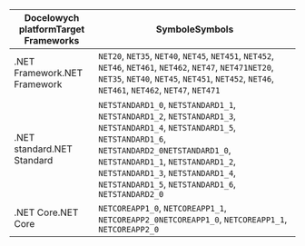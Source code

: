 | <span data-ttu-id="74d47-101">Docelowych platform</span><span class="sxs-lookup"><span data-stu-id="74d47-101">Target Frameworks</span></span> | <span data-ttu-id="74d47-102">Symbole</span><span class="sxs-lookup"><span data-stu-id="74d47-102">Symbols</span></span> |
| ------------------| ------- |
| <span data-ttu-id="74d47-103">.NET Framework</span><span class="sxs-lookup"><span data-stu-id="74d47-103">.NET Framework</span></span>    | <span data-ttu-id="74d47-104">`NET20`, `NET35`, `NET40`, `NET45`, `NET451`, `NET452`, `NET46`, `NET461`, `NET462`, `NET47`, `NET471`</span><span class="sxs-lookup"><span data-stu-id="74d47-104">`NET20`, `NET35`, `NET40`, `NET45`, `NET451`, `NET452`, `NET46`, `NET461`, `NET462`, `NET47`, `NET471`</span></span> |
| <span data-ttu-id="74d47-105">.NET standard</span><span class="sxs-lookup"><span data-stu-id="74d47-105">.NET Standard</span></span>     | <span data-ttu-id="74d47-106">`NETSTANDARD1_0`, `NETSTANDARD1_1`, `NETSTANDARD1_2`, `NETSTANDARD1_3`, `NETSTANDARD1_4`, `NETSTANDARD1_5`, `NETSTANDARD1_6`, `NETSTANDARD2_0`</span><span class="sxs-lookup"><span data-stu-id="74d47-106">`NETSTANDARD1_0`, `NETSTANDARD1_1`, `NETSTANDARD1_2`, `NETSTANDARD1_3`, `NETSTANDARD1_4`, `NETSTANDARD1_5`, `NETSTANDARD1_6`, `NETSTANDARD2_0`</span></span> |
| <span data-ttu-id="74d47-107">.NET Core</span><span class="sxs-lookup"><span data-stu-id="74d47-107">.NET Core</span></span>         | <span data-ttu-id="74d47-108">`NETCOREAPP1_0`, `NETCOREAPP1_1`, `NETCOREAPP2_0`</span><span class="sxs-lookup"><span data-stu-id="74d47-108">`NETCOREAPP1_0`, `NETCOREAPP1_1`, `NETCOREAPP2_0`</span></span> |
